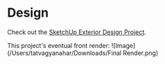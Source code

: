 # Design
Check out the [SketchUp Exterior Design Project](https://drive.google.com/file/d/1NtT5VSxz0MZTs1Y-a2DuA6GVcBUFWmvh/view?usp=drive_link).

This project's eventual front render:
![Image](/Users/tatvagyanahar/Downloads/Final Render.png)
